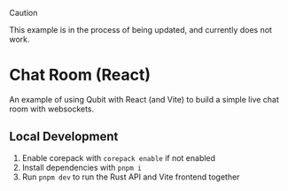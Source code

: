 > [!caution]
> This example is in the process of being updated, and currently does not work.

# Chat Room (React)

An example of using Qubit with React (and Vite) to build a simple live chat room with websockets.

## Local Development

1. Enable corepack with `corepack enable` if not enabled
1. Install dependencies with `pnpm i`
2. Run `pnpm dev` to run the Rust API and Vite frontend together

